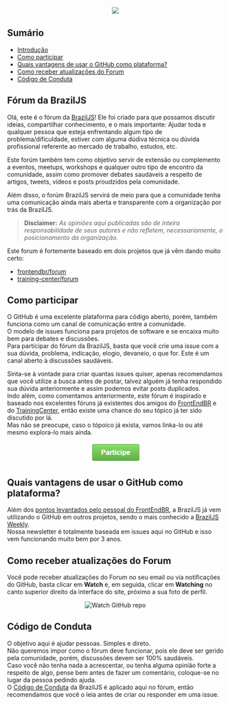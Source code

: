 
<p align="center">
  <img src="https://braziljs.org/wp-content/themes/braziljs/assets/img/logos/braziljs-00508dcfc4.svg">
</p>

## Sumário

* [Introdução](#fórum-da-braziljs)
* [Como participar](#como-participar)
* [Quais vantagens de usar o GitHub como plataforma?](#quais-vantagens-de-usar-o-github-como-plataforma)
* [Como receber atualizações do Forum](#como-receber-atualiza%C3%A7%C3%B5es-do-forum)
* [Código de Conduta](#código-de-conduta)

## Fórum da BrazilJS

Olá, este é o fórum da [BrazilJS](https://braziljs.org/)! Ele foi criado para que possamos discutir ideias, compartilhar conhecimento, e o mais importante: Ajudar toda e qualquer pessoa que esteja enfrentando algum tipo de problema/dificuldade, estiver com alguma dúdiva técnica ou dúvida profissional referente ao mercado de trabalho, estudos, etc.  

Este forúm também tem como objetivo servir de extensão ou complemento a eventos, meetups, workshops e qualquer outro tipo de encontro da comunidade, assim como promover debates saudáveis a respeito de artigos, tweets, vídeos e posts proudzidos pela comunidade.  

Além disso, o forúm BrazilJS servirá de meio para que a comunidade tenha uma comunicação ainda mais aberta e transparente com a organização por trás da BrazilJS.  

> **Disclaimer:** _As opiniões aqui publicadas são de inteira responsabilidade de seus autores e não refletem, necessariamente, o posicionamento da organização._
 
Este forum é fortemente baseado em dois projetos que já vêm dando muito certo: 
- [frontendbr/forum](https://github.com/frontendbr/forum)
- [training-center/forum](https://github.com/training-center/forum)

## Como participar

O GitHub é uma excelente plataforma para código aberto, porém, também funciona como um canal de comunicação entre a comunidade.  
O modelo de issues funciona para projetos de software e se encaixa muito bem para debates e discussões.  
Para participar do fórum da BrazilJS, basta que você crie uma issue com a sua dúvida, problema, indicação, elogio, devaneio, o que for. Este é um canal aberto à discussões saudáveis.  

Sinta-se à vontade para criar quantas issues quiser, apenas recomendamos que você utilize a busca antes de postar, talvez alguém já tenha respondido sua dúvida anteriormente e assim podemos evitar posts duplicados.  
Indo além, como comentamos anteriormente, este fórum é inspirado e baseado nos excelentes fóruns já existentes dos amigos do [FrontEndBR](https://github.com/frontendbr) e do [TrainingCenter](training-center), então existe uma chance do seu tópico já ter sido discutido por lá.  
Mas não se preocupe, caso o tópoico já exista, vamos linka-lo ou até mesmo explora-lo mais ainda.  

<p align="center">
  <a href="https://github.com/braziljs/forum/issues"><img src="btn.png?raw=true"></a>
</p>

## Quais vantagens de usar o GitHub como plataforma?

Além dos [pontos levantados pelo pessoal do FrontEndBR](https://github.com/frontendbr/forum#vantagens-do-github), a BrazilJS já vem utilizando o GitHub em outros projetos, sendo o mais conhecido a [BrazilJS Weekly](https://github.com/braziljs/weekly).  
Nossa newsletter é totalmente baseada em issues aqui no GitHub e isso vem funcionando muito bem por 3 anos.  

## Como receber atualizações do Forum

Você pode receber atualizações do Forum no seu email ou via notificações do GitHub, basta clicar em **Watch** e, em seguida, clicar em **Watching** no canto superior direito da interface do site, próximo a sua foto de perfil.

<p align="center">
  <img src="http://s31.postimg.org/nt5f6bbff/watch_github_forum.png" alt="Watch GitHub repo"/>
</p>

## Código de Conduta

O objetivo aqui é ajudar pessoas. Simples e direto.  
Não queremos impor como o fórum deve funcionar, pois ele deve ser gerido pela comunidade, porém, discussões devem ser 100% saudáveis.  
Caso você não tenha nada a acrescentar, ou tenha alguma opinião forte a respeito de algo, pense bem antes de fazer um comentário, coloque-se no lugar da pessoa pedindo ajuda.  
O [Código de Conduta](https://braziljs.org/coc/) da BrazilJS é aplicado aqui no fórum, então recomendamos que você o leia antes de criar ou responder em uma issue.  

